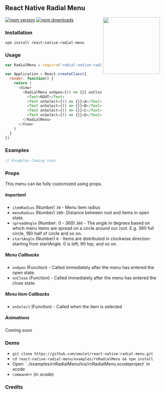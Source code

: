 ## React Native Radial Menu
<img width="185px" align="right" src="https://raw.githubusercontent.com/omulet/react-native-radial-menu/master/examples/radial-menu-example.gif" />

[![npm version](https://img.shields.io/npm/v/react-native-radial-menu.svg)](https://www.npmjs.com/package/react-native-radial-menu)
[![npm downloads](https://img.shields.io/npm/dm/react-native-radial-menu.svg)](https://www.npmjs.com/package/react-native-radial-menu)

### Installation
`npm install react-native-radial-menu`

### Usage
```javascript
var RadialMenu = require('radial-native-radial-menu');

var Application = React.createClass({
  render: function() {
    return (
      <View>
        <RadialMenu onOpen={() => {}} onClose={() => {}}>
          <Text>ROOT</Text>
          <Text onSelect={() => {}}>A</Text>
          <Text onSelect={() => {}}>B</Text>
          <Text onSelect={() => {}}>C</Text>
          <Text onSelect={() => {}}>D</Text>
        </RadialMenu>
      </View>
    )
  }
})
```

### Examples
```js
// Examples Coming soon
```

### Props
This menu can be fully customized using props.
##### Important
- `itemRadius` (Number) `30` - Menu item radius
- `menuRadius` (Number) `100`- Distance between root and items in open state.
- `spreadAngle` (Number: 0 - 360) `360` - The angle in degrees based on which menu items are spread on a circle around our root. E.g. 360 full circle, 180 half of circle and so on.
- `startAngle` (Number) `0` - Items are distributed in clockwise direction starting from startAngle. 0 is left, 90 top, and so on.

##### Menu Callbacks
- `onOpen` (Function) - Called immediately after the menu has entered the open state.
- `onClose` (Function) - Called immediately after the menu has entered the close state.

##### Menu Item Callbacks
- `onSelect` (Function) - Called when the item is selected

##### Animations
Coming soon

### Demo
* `git clone https://github.com/omulet/react-native-radial-menu.git`
* `cd react-native-radial-menu/examples/rnRadialMenu && npm install`
* Open ``./examples/rnRadialMenu/ios/rnRadialMenu.xcodeproject` in xcode
* `command+r` (in xcode)

### Credits
